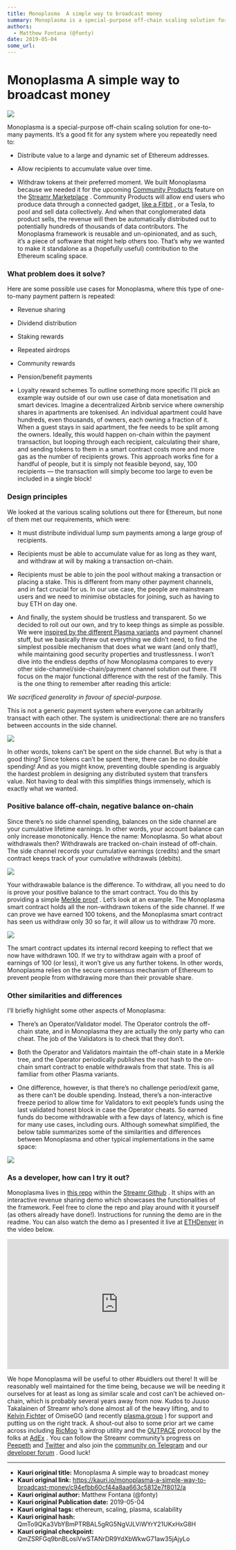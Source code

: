 ```yaml
---
title: Monoplasma  A simple way to broadcast money
summary: Monoplasma is a special-purpose off-chain scaling solution for one-to-many payments. It’s a good fit for any system where you repeatedly need to- Distribute value to a large and dynamic set of Ethereum addresses. Allow recipients to accumulate value over time. Withdraw tokens at their preferred moment. We built Monoplasma because we needed it for the upcoming Community Products feature on the Streamr Marketplace . Community Products will allow end users who produce data through a connected gadge
authors:
  - Matthew Fontana (@fonty)
date: 2019-05-04
some_url: 
---
```


# Monoplasma  A simple way to broadcast money



![](https://ipfs.infura.io/ipfs/QmQSHbBgSFnF1FvNG3PUJw8Y51uCQbrEJN7Xfs7aSMdhyn)

Monoplasma is a special-purpose off-chain scaling solution for one-to-many payments. It’s a good fit for any system where you repeatedly need to:



 * Distribute value to a large and dynamic set of Ethereum addresses.

 * Allow recipients to accumulate value over time.

 * Withdraw tokens at their preferred moment.
We built Monoplasma because we needed it for the upcoming 
[Community Products](https://medium.com/streamrblog/community-products-crowdselling-big-data-iot-blockchain-streamr-fbaa794c7bc9)
 feature on the 
[Streamr Marketplace](https://marketplace.streamr.com/)
 . Community Products will allow end users who produce data through a connected gadget, 
[like a Fitbit](https://medium.com/streamrblog/personal-fitbit-data-sell-streamr-marketplace-blockchain-ethereum-3b32c215660c)
 , or a Tesla, to pool and sell data collectively. And when that conglomerated data product sells, the revenue will then be automatically distributed out to potentially hundreds of thousands of data contributors.
The Monoplasma framework is reusable and un-opinionated, and as such, it’s a piece of software that might help others too. That’s why we wanted to make it standalone as a (hopefully useful) contribution to the Ethereum scaling space.

### What problem does it solve?
Here are some possible use cases for Monoplasma, where this type of one-to-many payment pattern is repeated:



 * Revenue sharing

 * Dividend distribution

 * Staking rewards

 * Repeated airdrops

 * Community rewards

 * Pension/benefit payments

 * Loyalty reward schemes
To outline something more specific I’ll pick an example way outside of our own use case of data monetisation and smart devices.
Imagine a decentralized Airbnb service where ownership shares in apartments are tokenised. An individual apartment could have hundreds, even thousands, of owners, each owning a fraction of it. When a guest stays in said apartment, the fee needs to be split among the owners. Ideally, this would happen on-chain within the payment transaction, but looping through each recipient, calculating their share, and sending tokens to them in a smart contract costs more and more gas as the number of recipients grows. This approach works fine for a handful of people, but it is simply not feasible beyond, say, 100 recipients — the transaction will simply become too large to even be included in a single block!

### Design principles
We looked at the various scaling solutions out there for Ethereum, but none of them met our requirements, which were:



 * It must distribute individual lump sum payments among a large group of recipients.

 * Recipients must be able to accumulate value for as long as they want, and withdraw at will by making a transaction on-chain.

 * Recipients must be able to join the pool without making a transaction or placing a stake. This is different from many other payment channels, and in fact crucial for us. In our use case, the people are mainstream users and we need to minimise obstacles for joining, such as having to buy ETH on day one.

 * And finally, the system should be trustless and transparent.
So we decided to roll out our own, and try to keep things as simple as possible. We were 
[inspired by the different Plasma variants](#a312)
 and payment channel stuff, but we basically threw out everything we didn’t need, to find the simplest possible mechanism that does what we want (and only that!), while maintaining good security properties and trustlessness.
I won’t dive into the endless depths of how Monoplasma compares to every other side-channel/side-chain/payment channel solution out there. I’ll focus on the major functional difference with the rest of the family. This is the one thing to remember after reading this article:
 
_We sacrificed generality in favour of special-purpose._
 
This is not a generic payment system where everyone can arbitrarily transact with each other. The system is unidirectional: there are no transfers between accounts in the side channel.

![](https://ipfs.infura.io/ipfs/QmahajBWs32vSqejLqjiz8vQjYB26FEepemPoTzzesTH3M)

In other words, tokens can’t be spent on the side channel. But why is that a good thing? Since tokens can’t be spent there, there can be no double spending! And as you might know, preventing double spending is arguably the hardest problem in designing any distributed system that transfers value. Not having to deal with this simplifies things immensely, which is exactly what we wanted.

### Positive balance off-chain, negative balance on-chain
Since there’s no side channel spending, balances on the side channel are your cumulative lifetime earnings. In other words, your account balance can only increase monotonically. Hence the name: Monoplasma.
So what about withdrawals then? Withdrawals are tracked on-chain instead of off-chain. The side channel records your cumulative earnings (credits) and the smart contract keeps track of your cumulative withdrawals (debits).

![](https://ipfs.infura.io/ipfs/Qma61nf3ZpBQyUL9fhPPtZ5xSEvXyGxjGRGHmt4KQcAPJ8)

Your withdrawable balance is the difference. To withdraw, all you need to do is prove your positive balance to the smart contract. You do this by providing a simple 
[Merkle proof](https://medium.com/crypto-0-nite/merkle-proofs-explained-6dd429623dc5)
 .
Let’s look at an example. The Monoplasma smart contract holds all the non-withdrawn tokens of the side channel. If we can prove we have earned 100 tokens, and the Monoplasma smart contract has seen us withdraw only 30 so far, it will allow us to withdraw 70 more.

![](https://ipfs.infura.io/ipfs/Qmb873JytyeDiC5syqa6janF9e6oZ4XDfXrdFvvsVExZoz)

The smart contract updates its internal record keeping to reflect that we now have withdrawn 100. If we try to withdraw again with a proof of earnings of 100 (or less), it won’t give us any further tokens. In other words, Monoplasma relies on the secure consensus mechanism of Ethereum to prevent people from withdrawing more than their provable share.

### Other similarities and differences
I’ll briefly highlight some other aspects of Monoplasma:



 * There’s an Operator/Validator model. The Operator controls the off-chain state, and in Monoplasma they are actually the only party who can cheat. The job of the Validators is to check that they don’t.

 * Both the Operator and Validators maintain the off-chain state in a Merkle tree, and the Operator periodically publishes the root hash to the on-chain smart contract to enable withdrawals from that state. This is all familiar from other Plasma variants.

 * One difference, however, is that there’s no challenge period/exit game, as there can’t be double spending. Instead, there’s a non-interactive freeze period to allow time for Validators to exit people’s funds using the last validated honest block in case the Operator cheats. So earned funds do become withdrawable with a few days of latency, which is fine for many use cases, including ours.
Although somewhat simplified, the below table summarizes some of the similarities and differences between Monoplasma and other typical implementations in the same space:

![](https://ipfs.infura.io/ipfs/Qmc1CCQDpY3mgEEzeBSSWpEaC3LNswVgQk4SNz188wjSvU)


### As a developer, how can I try it out?
Monoplasma lives in 
[this repo](https://github.com/streamr-dev/monoplasma)
 within the 
[Streamr Github](https://github.com/streamr-dev)
 . It ships with an interactive revenue sharing demo which showcases the functionalities of the framework. Feel free to clone the repo and play around with it yourself (as others already have done!). Instructions for running the demo are in the readme. You can also watch the demo as I presented it live at 
[ETHDenver](https://www.ethdenver.com/)
 in the video below.

<iframe allowfullscreen="" frameborder="0" height="300" scrolling="no" src="https://www.youtube.com/embed/t7vOoLBFkUA" width="512"></iframe>

We hope Monoplasma will be useful to other #buidlers out there! It will be reasonably well maintained for the time being, because we will be needing it ourselves for at least as long as similar scale and cost can’t be achieved on-chain, which is probably several years away from now.
Kudos to Juuso Takalainen of Streamr who’s done almost all of the heavy lifting, and to 
[Kelvin Fichter](https://www.linkedin.com/in/kelv-in)
 of OmiseGO (and recently 
[plasma.group](https://plasma.group/)
 ) for support and putting us on the right track. A shout-out also to some prior art we came across including 
[RicMoo](https://blog.ricmoo.com/merkle-air-drops-e6406945584d)
 ’s airdrop utility and the 
[OUTPACE](https://github.com/AdExNetwork/adex-protocol/blob/master/OUTPACE.md)
 protocol by the folks at 
[AdEx](https://www.adex.network/)
 .
You can follow the Streamr community’s progress on 
[Peepeth](https://peepeth.com/streamr)
 and 
[Twitter](https://twitter.com/streamr)
 and also join the 
[community on Telegram](https://t.me/streamrdata)
 and our 
[developer forum](http://forum.streamrdev.com)
 .
Good luck!



---

- **Kauri original title:** Monoplasma  A simple way to broadcast money
- **Kauri original link:** https://kauri.io/monoplasma-a-simple-way-to-broadcast-money/c94efbb60cf44a8aa663c5812e7f8012/a
- **Kauri original author:** Matthew Fontana (@fonty)
- **Kauri original Publication date:** 2019-05-04
- **Kauri original tags:** ethereum, scaling, plasma, scalability
- **Kauri original hash:** QmTo9QKa3VbYBmPTRBAL5gRG5NgVJLViWYrY21UKxHxG8H
- **Kauri original checkpoint:** QmZSRFGq9bnBLosiVwSTANrDR9YdXbWkwG71aw35jAjyLo



